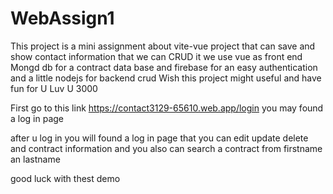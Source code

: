 # WebAssign1
This project is a mini assignment about vite-vue project that can save and show contact information that we can CRUD it 
we use vue as front end
Mongd db for a contract data base
and firebase for an easy authentication
and a little nodejs for backend crud
Wish this project might useful and have fun for U
Luv U 3000

First go to this link https://contact3129-65610.web.app/login 
you may found a log in page
<it a bit to slow pls be pation>

after u log in you will found a log in page that you can edit update delete and contract information
and you also can search a contract from firstname an lastname

good luck with thest demo
